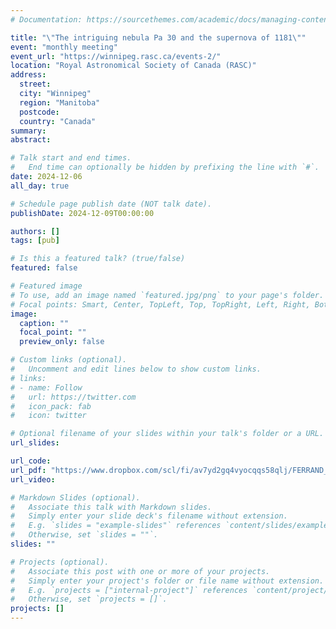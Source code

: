 ```yaml
---
# Documentation: https://sourcethemes.com/academic/docs/managing-content/

title: "\"The intriguing nebula Pa 30 and the supernova of 1181\""
event: "monthly meeting"
event_url: "https://winnipeg.rasc.ca/events-2/"
location: "Royal Astronomical Society of Canada (RASC)"
address:
  street:
  city: "Winnipeg"
  region: "Manitoba"
  postcode:
  country: "Canada"
summary:
abstract:

# Talk start and end times.
#   End time can optionally be hidden by prefixing the line with `#`.
date: 2024-12-06
all_day: true

# Schedule page publish date (NOT talk date).
publishDate: 2024-12-09T00:00:00

authors: []
tags: [pub]

# Is this a featured talk? (true/false)
featured: false

# Featured image
# To use, add an image named `featured.jpg/png` to your page's folder.
# Focal points: Smart, Center, TopLeft, Top, TopRight, Left, Right, BottomLeft, Bottom, BottomRight.
image:
  caption: ""
  focal_point: ""
  preview_only: false

# Custom links (optional).
#   Uncomment and edit lines below to show custom links.
# links:
# - name: Follow
#   url: https://twitter.com
#   icon_pack: fab
#   icon: twitter

# Optional filename of your slides within your talk's folder or a URL.
url_slides:

url_code:
url_pdf: "https://www.dropbox.com/scl/fi/av7yd2gq4vyocqqs58qlj/FERRAND_2024-12-06_RASC_SN1181.pdf?rlkey=8eoav4w6pjm63a1kh47bltaqe&dl=0"
url_video:

# Markdown Slides (optional).
#   Associate this talk with Markdown slides.
#   Simply enter your slide deck's filename without extension.
#   E.g. `slides = "example-slides"` references `content/slides/example-slides.md`.
#   Otherwise, set `slides = ""`.
slides: ""

# Projects (optional).
#   Associate this post with one or more of your projects.
#   Simply enter your project's folder or file name without extension.
#   E.g. `projects = ["internal-project"]` references `content/project/deep-learning/index.md`.
#   Otherwise, set `projects = []`.
projects: []
---
```

